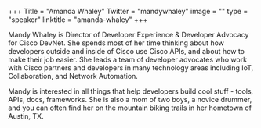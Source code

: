 +++
Title = "Amanda Whaley"
Twitter = "mandywhaley"
image = ""
type = "speaker"
linktitle = "amanda-whaley"
+++

Mandy Whaley is Director of Developer Experience & Developer Advocacy for Cisco DevNet. She spends most of her time thinking about how developers outside and inside of Cisco use Cisco APIs, and about how to make their job easier. She leads a team of developer advocates who work with Cisco partners and developers in many technology areas including IoT, Collaboration, and Network Automation.

Mandy is interested in all things that help developers build cool stuff - tools, APIs, docs, frameworks. She is also a mom of two boys, a novice drummer, and you can often find her on the mountain biking trails in her hometown of Austin, TX.